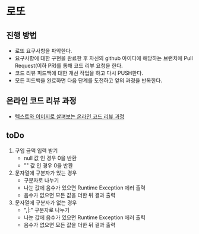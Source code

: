 # 로또
## 진행 방법
* 로또 요구사항을 파악한다.
* 요구사항에 대한 구현을 완료한 후 자신의 github 아이디에 해당하는 브랜치에 Pull Request(이하 PR)를 통해 코드 리뷰 요청을 한다.
* 코드 리뷰 피드백에 대한 개선 작업을 하고 다시 PUSH한다.
* 모든 피드백을 완료하면 다음 단계를 도전하고 앞의 과정을 반복한다.

## 온라인 코드 리뷰 과정
* [텍스트와 이미지로 살펴보는 온라인 코드 리뷰 과정](https://github.com/next-step/nextstep-docs/tree/master/codereview)

## toDo
1. 구입 금액 입력 받기
   - null 값 인 경우 0을 반환
   - "" 값 인 경우 0을 반환
2. 문자열에 구분자가 있는 경우
   - 구분자로 나누기
   - 나눈 값에 음수가 있으면 Runtime Exception 에러 출력
   - 음수가 없으면 모든 값을 더한 뒤 결과 출력
3. 문자열에 구분자가 없는 경우
   - ",|:" 구분자로 나누기
   - 나눈 값에 음수가 있으면 Runtime Exception 에러 출력
   - 음수가 없으면 모든 값을 더한 뒤 결과 출력